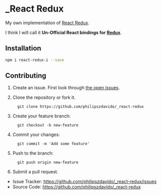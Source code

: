 # _React Redux

My own implementation of [React Redux](https://github.com/reactjs/react-redux).

I think I will call it __Un-Official React bindings for [Redux](https://github.com/reactjs/redux)__.

## Installation

```sh
npm i react-redux-i --save
```

## Contributing
1. Create an issue. First look through [the open issues](https://github.com/philipszdavido/_react-redux/issues).
1. Clone the repository or fork it.

         git clone https://github.com/philipszdavido/_react-redux


1. Create your feature branch:

         git checkout -b new-feature

1. Commit your changes:

         git commit -m 'Add some feature'

1. Push to the branch:

         git push origin new-feature

1. Submit a pull request.

- Issue Tracker: https://github.com/philipszdavido/_react-redux/issues
- Source Code: https://github.com/philipszdavido/_react-redux